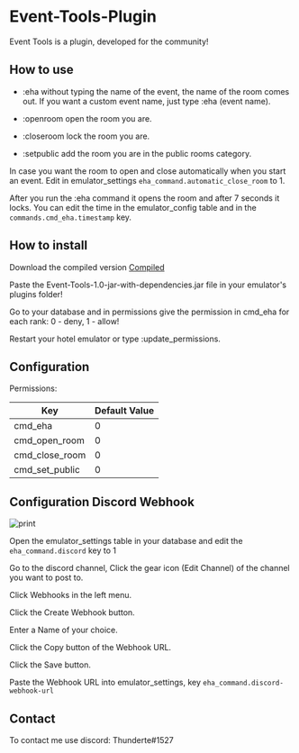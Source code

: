 # Event-Tools-Plugin
 Event Tools is a plugin, developed for the community!
 
 ## How to use
 
 - :eha without typing the name of the event, the name of the room comes out. If you want a custom event name, just type :eha (event name).

- :openroom open the room you are.

- :closeroom lock the room you are.
 
 - :setpublic add the room you are in the public rooms category.
  
  
In case you want the room to open and close automatically when you start an event. Edit in emulator_settings `eha_command.automatic_close_room` to 1.

After you run the :eha command it opens the room and after 7 seconds it locks. You can edit the time in the emulator_config table and in the `commands.cmd_eha.timestamp` key.



## How to install 
Download the compiled version [Compiled](https://github.com/Thunderte/Event-Tools-Plugin/releases/tag/1.0)

Paste the Event-Tools-1.0-jar-with-dependencies.jar file in your emulator's plugins folder!

Go to your database and in permissions give the permission in cmd_eha for each rank: 0 - deny, 1 - allow!

Restart your hotel emulator or type :update_permissions.


## Configuration

 Permissions:

| Key                  | Default Value |
|----------------------|---------------|
| cmd_eha              | 0             |
| cmd_open_room              | 0             |
| cmd_close_room              | 0             |
| cmd_set_public              | 0             |


## Configuration Discord Webhook

![print](https://i.ibb.co/44g0wJR/eha.png)


Open the emulator_settings table in your database and edit the `eha_command.discord` key to 1

Go to the discord channel, Click the gear icon (Edit Channel) of the channel you want to post to. 

Click Webhooks in the left menu. 

Click the Create Webhook button. 

Enter a Name of your choice. 

Click the Copy button of the Webhook URL. 

Click the Save button. 

Paste the Webhook URL into emulator_settings, key `eha_command.discord-webhook-url`


## Contact
To contact me use discord: Thunderte#1527

